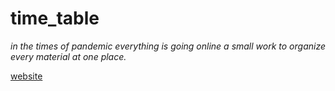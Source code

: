 # time_table
_in the times of pandemic everything is going online a small work to organize every material at one place._

[website](https://satyabhagavan.github.io/time_table/online_material.html)

